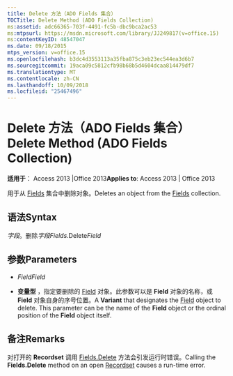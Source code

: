 ```yaml
---
title: Delete 方法（ADO Fields 集合）
TOCTitle: Delete Method (ADO Fields Collection)
ms:assetid: adc66365-703f-4491-fc5b-dbc9bca2ac53
ms:mtpsurl: https://msdn.microsoft.com/library/JJ249817(v=office.15)
ms:contentKeyID: 48547047
ms.date: 09/18/2015
mtps_version: v=office.15
ms.openlocfilehash: b3dc4d3553113a35fba875c3eb23ec544ea3d6b7
ms.sourcegitcommit: 19aca09c5812cfb98b68b5d4604dcaa814479df7
ms.translationtype: MT
ms.contentlocale: zh-CN
ms.lasthandoff: 10/09/2018
ms.locfileid: "25467496"
---
```

# <a name="delete-method-ado-fields-collection"></a><span data-ttu-id="3f166-102">Delete 方法（ADO Fields 集合）</span><span class="sxs-lookup"><span data-stu-id="3f166-102">Delete Method (ADO Fields Collection)</span></span>


<span data-ttu-id="3f166-103">**适用于**： Access 2013 |Office 2013</span><span class="sxs-lookup"><span data-stu-id="3f166-103">**Applies to**: Access 2013 | Office 2013</span></span>



<span data-ttu-id="3f166-104">用于从 [Fields](fields-collection-ado.md) 集合中删除对象。</span><span class="sxs-lookup"><span data-stu-id="3f166-104">Deletes an object from the [Fields](fields-collection-ado.md) collection.</span></span>

## <a name="syntax"></a><span data-ttu-id="3f166-105">语法</span><span class="sxs-lookup"><span data-stu-id="3f166-105">Syntax</span></span>

<span data-ttu-id="3f166-106">*字段*。删除*字段*</span><span class="sxs-lookup"><span data-stu-id="3f166-106">*Fields*.Delete*Field*</span></span>

## <a name="parameters"></a><span data-ttu-id="3f166-107">参数</span><span class="sxs-lookup"><span data-stu-id="3f166-107">Parameters</span></span>

  - <span data-ttu-id="3f166-108">*Field*</span><span class="sxs-lookup"><span data-stu-id="3f166-108">*Field*</span></span>

  - <span data-ttu-id="3f166-p101">**变量型** ，指定要删除的 [Field](field-object-ado.md) 对象。此参数可以是 **Field** 对象的名称，或 **Field** 对象自身的序号位置。</span><span class="sxs-lookup"><span data-stu-id="3f166-p101">A **Variant** that designates the [Field](field-object-ado.md) object to delete. This parameter can be the name of the **Field** object or the ordinal position of the **Field** object itself.</span></span>

## <a name="remarks"></a><span data-ttu-id="3f166-111">备注</span><span class="sxs-lookup"><span data-stu-id="3f166-111">Remarks</span></span>

<span data-ttu-id="3f166-112">对打开的 **Recordset** 调用 [Fields.Delete](recordset-object-ado.md) 方法会引发运行时错误。</span><span class="sxs-lookup"><span data-stu-id="3f166-112">Calling the **Fields.Delete** method on an open [Recordset](recordset-object-ado.md) causes a run-time error.</span></span>

